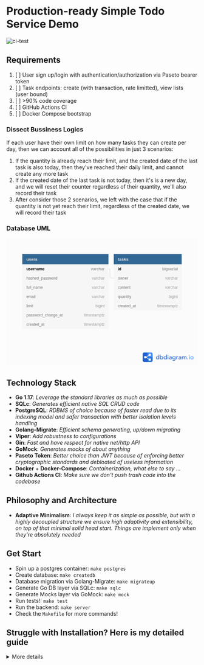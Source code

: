 # Production-ready Simple Todo Service Demo

![ci-test](https://github.com/lavantien/togo/actions/workflows/ci.yml/badge.svg?branch=master)

## Requirements

1. [ ] User sign up/login with authentication/authorization via Paseto bearer token
2. [ ] Task endpoints: create (with transaction, rate limitted), view lists (user bound)
3. [ ] >90% code coverage
4. [ ] GitHub Actions CI
5. [ ] Docker Compose bootstrap

### Dissect Bussiness Logics

If each user have their own limit on how many tasks they can create per day, then we can account all of the possibilities in just 3 scenarios:

1. If the quantity is already reach their limit, and the created date of the last task is also today, then they've reached their daily limit, and cannot create any more task
2. If the created date of the last task is not today, then it's is a new day, and we will reset their counter regardless of their quantity, we'll also record their task
3. After consider those 2 scenarios, we left with the case that if the quantity is not yet reach their limit, regardless of the created date, we will record their task

### Database UML

![Database UML](/resources/readme/togo.png "Database UML")

## Technology Stack

- **Go 1.17**: *Leverage the standard libraries as much as possible*
- **SQLc**: *Generates efficient native SQL CRUD code*
- **PostgreSQL**: *RDBMS of choice because of faster read due to its indexing model and safer transaction with better isolation levels handling*
- **Golang-Migrate**: *Efficient schema generating, up/down migrating*
- **Viper**: *Add robustness to configurations*
- **Gin**: *Fast and have respect for native net/http API*
- **GoMock**: *Generates mocks of about anything*
- **Paseto Token**: *Better choice than JWT because of enforcing better cryptographic standards and debloated of useless information*
- **Docker** + **Docker-Compose**: *Containerization, what else to say ...*
- **Github Actions CI**: *Make sure we don't push trash code into the codebase*

## Philosophy and Architecture

- **Adaptive Minimalism**: *I always keep it as simple as possible, but with a highly decoupled structure we ensure high adaptivity and extensibility, on top of that minimal solid head start. Things are implement only when they're absolutely needed*

## Get Start

- Spin up a postgres container: `make postgres`
- Create database: `make createdb`
- Database migration via Golang-Migrate: `make migrateup`
- Generate Go DB layer via SQLc: `make sqlc`
- Generate Mocks layer via GoMock: `make mock`
- Run tests!: `make test`
- Run the backend: `make server`
- Check the `Makefile` for more commands!

## Struggle with Installation? Here is my detailed guide

<details>
	<summary>More details</summary>

- [**Golang**](https://go.dev/doc/install):

```bash
# Go to go.dev/dl and download a binary, in this example it's version 1.17.5

sudo rm -rf /usr/local/go && sudo tar -C /usr/local -xzf go1.17.5.linux-amd64.tar.gz

# Add these below to your .bashrc or .zshrc
export GOPATH=/home/<username>/go
export GOBIN=/home/<username>/go/bin
export PATH=$PATH:/usr/local/go/bin
export PATH=$PATH:$GOBIN
```

- [**Docker**](https://docs.docker.com/engine/install/ubuntu/):

```bash
sudo apt remove docker docker-engine docker.io containerd runc

sudo apt update

sudo apt install apt-transport-https ca-certificates curl gnupg lsb-release software-properties-common

curl -fsSL https://download.docker.com/linux/ubuntu/gpg | sudo gpg --dearmor -o /usr/share/keyrings/docker-archive-keyring.gpg

echo \
  "deb [arch=amd64 signed-by=/usr/share/keyrings/docker-archive-keyring.gpg] https://download.docker.com/linux/ubuntu \
  $(lsb_release -cs) stable" | sudo tee /etc/apt/sources.list.d/docker.list > /dev/null

sudo apt update

apt-cache policy docker-ce

sudo apt install docker-ce docker-ce-cli containerd.io

sudo usermod -aG docker $USER

newgrp docker

# Restart the machine then test the installation

docker run hello-world

# On older system you also need to activate the services

sudo systemctl enable docker.service

sudo systemctl enable containerd.service
```

- [**Docker-Compose**](https://docs.docker.com/compose/install/):

```bash
# Check their github repo for latest version number
sudo curl -L "https://github.com/docker/compose/releases/download/v2.2.2/docker-compose-linux-x86_64" -o /usr/local/bin/docker-compose && sudo chmod +x /usr/local/bin/docker-compose

# To self-update docker-compose
docker-compose migrate-to-labels
```

- [**Golang-Migrate**](https://github.com/golang-migrate/migrate/tree/master/cmd/migrate):

```bash
go install -tags 'postgres' github.com/golang-migrate/migrate/v4/cmd/migrate@latest
```

- [**SQLc**](https://docs.sqlc.dev/en/latest/overview/install.html):

```bash
go install github.com/kyleconroy/sqlc/cmd/sqlc@latest
```

- [**GoMock**](https://github.com/golang/mock):

```bash
go install github.com/golang/mock/mockgen@latest
```

- [**Viper**](https://github.com/spf13/viper):

```bash
go install https://github.com/spf13/viper@latest
```

- [**Gin**](https://github.com/gin-gonic/gin#installation):

```bash
go install github.com/gin-gonic/gin@latest

go get -u github.com/gin-gonic/gin
```

- [**Paseto**](https://github.com/o1egl/paseto):

```bash
go get -u github.com/o1egl/paseto
```

- [**JWT**](https://github.com/golang-jwt/jwt):

```bash
go get -u https://github.com/golang-jwt/jwt
```

- [**CURL**](https://curl.se/download.html) + [**JQ**](https://stedolan.github.io/jq/) + [**Chocolatery**](https://docs.chocolatey.org/en-us/choco/setup) + [**Make**](https://community.chocolatey.org/packages/make):

```bash
sudo apt install curl jq

# These tools are needed only for Windows users

# Run this in an Admin cmd to install Chocolatery first
@"%SystemRoot%\System32\WindowsPowerShell\v1.0\powershell.exe" -NoProfile -InputFormat None -ExecutionPolicy Bypass -Command "[System.Net.ServicePointManager]::SecurityProtocol = 3072; iex ((New-Object System.Net.WebClient).DownloadString('https://community.chocolatey.org/install.ps1'))" && SET "PATH=%PATH%;%ALLUSERSPROFILE%\chocolatey\bin"

# Then install GNU-Make, cURL, and jq via Chocolatery in Admin pwsh
choco install make curl jq
```

</details>
